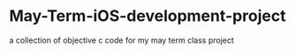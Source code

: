 May-Term-iOS-development-project
================================

a collection of objective c code for my may term class project
